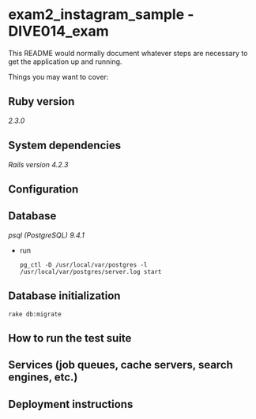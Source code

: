 # exam2_instagram_sample - DIVE014_exam

This README would normally document whatever steps are necessary to get the
application up and running.

Things you may want to cover:

## Ruby version

_2.3.0_

## System dependencies

_Rails version 4.2.3_

## Configuration

## Database

_psql (PostgreSQL) 9.4.1_

- run

	`pg_ctl -D /usr/local/var/postgres -l /usr/local/var/postgres/server.log start`

## Database initialization

`rake db:migrate`

## How to run the test suite

## Services (job queues, cache servers, search engines, etc.)

## Deployment instructions

